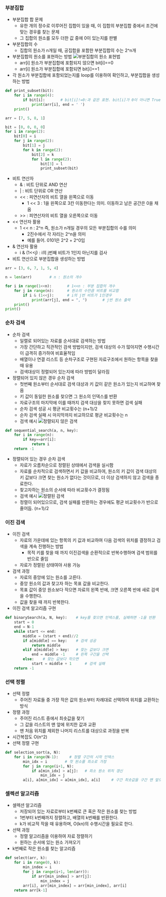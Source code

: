 ### 부분집합
- 부분집합 합 문제
  - 유한 개의 정수로 이루어진 집합이 있을 때, 이 집합의 부분집합 중에서 조건에 맞는 경우를 찾는 문제
  - 그 집합의 원소를 모두 더한 값 중에 0이 있는지를 판별
- 부분집합의 수
  - 집합의 원소가 n개일 때, 공집합을 포함한 부분집합의 수는 2^n개
- 부분집합의 원소를 표현하는 방법
  ![부분집합의 원소 표현법](수업자료/부분집합.png)
  - arr[i] 원소가 부분집합에 포함되지 않으면 bit[i]==0
  - arr[i] 원소가 부분집합에 포함되면 bit[i]==1
- 각 원소가 부분집합에 포함되었는지를 loop를 이용하여 확인하고, 부분집합을 생성하는 방법
```python
def print_subset(bit):
    for i in range(4):
        if bit[i]:       # bit[i]!=0:과 같은 표현. bit[i]가 0이 아니면 True값을 반환함
            print(arr[i], end = ' ')
    print()

arr = [7, 5, 8, 1]

bit = [0, 0, 0, 0]
for i in range(2):
    bit[0] = i
    for j in range(2):
        bit[1] = j
        for k in range(2):
            bit[2] = k
            for l in range(2):
                bit[3] = l
                print_subset(bit)
```
- 비트 연산자
  - & : 비트 단위로 AND 연산
  - | : 비트 단위로 OR 연산
  - << : 피연산자의 비트 열을 왼쪽으로 이동
    - 1 << 3 : 1을 왼쪽으로 3칸 이동한다는 의미. 이동하고 남은 공간은 0을 채움
  - \>> : 피연산자의 비트 열을 오른쪽으로 이동
- << 연산자 활용
  - 1 << n : 2^n 즉, 원소가 n개일 경우의 모든 부분집합의 수를 의미
    - 2진수에서 각 자리는 2^n을 의미
    - 예를 들어. 0101은 2^2 + 2^0임
- & 연산자 활용
  - i & (1\<\<j) : i의 j번째 비트가 1인지 아닌지를 검사
- 비트 연산으로 부분집합을 생성하는 방법
```python
arr = [3, 6, 7, 1, 5, 4]

n = len(arr)        # n : 원소의 개수

for i in range(1<<n):       # 1<<n : 부분 집합의 개수
    for j in range(n):      # 원소의 수만큼 비트를 비교함
        if i & (1<<j):      # i의 j번 비트가 1인경우
            print(arr[j], end = ", ")       # j번 원소 출력
    print()
print()
```

### 순차 검색
- 순차 검색
  - 일렬로 되어있는 자료를 순서대로 검색하는 방법
  - 가장 간단하고 직관적인 검색 방법이지만, 검색 대상의 수가 많아지면 수행시간이 급격히 증가하여 비효율적임
  - 배열이나 연결 리스트 등 순차구조로 구현된 자료구조에서 원하는 항목을 찾을 때 유용
  - 검색대상이 정렬되어 있는지에 따라 방법이 달라짐
- 정렬되어 있지 않은 경우 순차 검색
  - 첫번째 원소부터 순서대로 검색 대상과 키 값이 같은 원소가 있는지 비교하며 찾음
  - 키 값이 동일한 원소를 찾으면 그 원소의 인덱스를 반환
  - 자료구조의 마지막에 이를 때까지 검색 대상을 찾지 못하면 검색 실패
  - 순차 검색 성공 시 평균 비교횟수는 (n+1)/2
  - 순차 검색 실패 시 마지막까지 비교하므로 평균 비교횟수는 n
  - 검색 예시
![정렬되지 않은 검색](수업자료/2검색성공.png)
```python 
def sequential_search(a, n, key):
    for i in range(n):
        if key==arr[i]:
            return i
    return -1
```
- 정렬되어 있는 경우 순차 검색
  - 자료가 오름차순으로 정렬된 상태에서 검색을 실시함
  - 자료를 순차적으로 검색하면서 키 값을 비교하여, 원소의 키 값이 검색 대상의 키 값보다 크면 찾는 원소가 없다는 것이므로, 더 이상 검색하지 않고 검색을 종료한다.
  - 찾고자하는 원소의 순서에 따라 비교횟수가 결정됨
  - 검색 예시
![정렬된 검색](수업자료/10검색실패.png)
  - 정렬이 되어있으므로, 검색 실패를 반환하는 경우에도 평균 비교횟수가 반으로 줄어듬. (n+1)/2

### 이진 검색
- 이진 검색
  - 자료의 가운데에 있는 항목의 키 값과 비교하여 다음 검색의 위치를 결정하고 검색을 계속 진행하는 방법
    - 목적 키를 찾을 때 까지 이진검색을 순환적으로 반복수행하며 검색 범위를 반으로 줄임
  - 자료가 정렬된 상태여야 사용 가능
- 검색 과정
  - 자료의 중앙에 있는 원소를 고른다.
  - 중앙 원소의 값과 찾고자 하는 목표 값을 비교한다.
  - 목표 값이 중앙 원소보다 작으면 자료의 왼쪽 반에, 크면 오른쪽 반에 새로 검색을 수행한다.
  - 값을 찾을 때 까지 반복한다.
- 이진 검색 알고리즘 구현
```python
def binarySearch(a, N, key):    # key를 찾으면 인덱스를, 실패하면 -1을 반환
    start = 0
    end = N-1
    while start <= end:
        middle = (start + end)//2
        if a[middle] == key:    # 검색 성공
            return middle
        elif a[middle] > key:   # 찾는 값보다 크면 
            end = middle -1     # 왼쪽 구간을 선택
        else:    # 찾는 값보다 작으면
            start = middle + 1      # 검색 실패
    return -1
```
### 선택 정렬
- 선택 정렬
  - 주어진 자료들 중 가장 작은 값의 원소부터 차례대로 선택하여 위치를 교환하는 방식
- 정렬 과정
  - 주어진 리스트 중에서 최솟값을 찾기
  - 그 값을 리스트의 맨 앞에 위치한 값과 교환
  - 맨 처음 위치를 제외한 나머지 리스트를 대상으로 과정을 반복
- 시간복잡도 O(n^2)
- 선택 정렬 구현
```python
def selection_sort(a, N):
    for i in range(N-1):     # 정렬 구간의 시작 인덱스
        min_idx = i        # 첫 원소를 최소로 가정
        for j in range(i+1, N):
            if a[min_idx] > a[j]:   # 최소 원소 위치 갱신
                min_idx = j
        a[i], a[min_idx] = a[min_idx], a[i]     # 구간 최솟값을 구간 맨 앞으로
```

### 셀렉션 알고리즘
- 셀렉션 알고리즘
  - 저장되어 있는 자료로부터 k번째로 큰 혹은 작은 원소를 찾는 방법
  - 1번부터 k번째까지 정렬하고, 배열의 k번째를 반환한다.
  - k가 비교적 작을 때 유용하며, O(kn)의 수행시간을 필요로 한다.
- 선택 과정
  - 정렬 알고리즘을 이용하여 자료 정렬하기
  - 원하는 순서에 있는 원소 가져오기
- k번째로 작은 원소를 찾는 알고리즘
```python
def select(arr, k):
    for i in range(0, k):
        min_index = i
        for j in range(i+1, len(arr)):
            if arr[min_index] > arr[j]:
                min_index = j
        arr[i], arr[min_index] = arr[min_index], arr[i]
    return arr[k-1]
```
